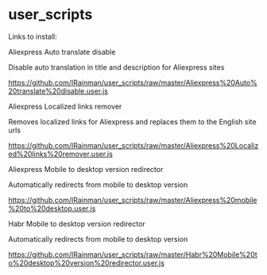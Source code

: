 # user_scripts

Links to install:


Aliexpress Auto translate disable

Disable auto translation in title and description for Aliexpress sites

https://github.com/IRainman/user_scripts/raw/master/Aliexpress%20Auto%20translate%20disable.user.js



Aliexpress Localized links remover

Removes localized links for Aliexpress and replaces them to the English site urls

https://github.com/IRainman/user_scripts/raw/master/Aliexpress%20Localized%20links%20remover.user.js



Aliexpress Mobile to desktop version redirector

Automatically redirects from mobile to desktop version

https://github.com/IRainman/user_scripts/raw/master/Aliexpress%20mobile%20to%20desktop.user.js



Habr Mobile to desktop version redirector

Automatically redirects from mobile to desktop version

https://github.com/IRainman/user_scripts/raw/master/Habr%20Mobile%20to%20desktop%20version%20redirector.user.js
